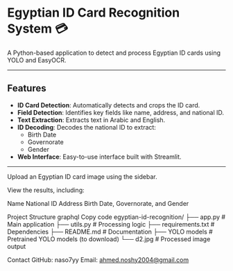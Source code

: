 # Egyptian ID Card Recognition System 💳

A Python-based application to detect and process Egyptian ID cards using YOLO and EasyOCR.

---

## Features

- **ID Card Detection**: Automatically detects and crops the ID card.
- **Field Detection**: Identifies key fields like name, address, and national ID.
- **Text Extraction**: Extracts text in Arabic and English.
- **ID Decoding**: Decodes the national ID to extract:
  - Birth Date
  - Governorate
  - Gender
- **Web Interface**: Easy-to-use interface built with Streamlit.

---

Upload an Egyptian ID card image using the sidebar.

View the results, including:

Name
National ID
Address
Birth Date, Governorate, and Gender

Project Structure
graphql
Copy code
egyptian-id-recognition/
├── app.py             # Main application
├── utils.py           # Processing logic
├── requirements.txt   # Dependencies
├── README.md          # Documentation
├── YOLO models        # Pretrained YOLO models (to download)
└── d2.jpg             # Processed image output


Contact
GitHub: naso7yy
Email: ahmed.noshy2004@gmail.com
